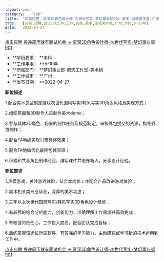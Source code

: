 ```yaml
---
layout:	post
category:	"job"
title:	"网易招聘：资深3D角色设计师-次世代写实-梦幻事业部901-美术-游戏美术类-广州本科5-10年"
tags:	[网易,招聘,面试,找工作,工作,内推,美术,游戏美术类,广州,本科,5-10年]
date:	2022-04-27
---
```


[点击应聘 投递简历就有面试机会 ->  资深3D角色设计师-次世代写实-梦幻事业部901](http://mobile.bole.netease.com/bole/boleDetail?id=39956&employeeId=346f03c3cda5f04c&key=all)



- **学历要求： **本科
- **工作年限： **5-10年
- **所属部门： **梦幻事业部-倚天工作室-美术组
- **工作城市： **广州
- **发布日期： **2022-04-27



**职位描述**

1.配合美术总监制定游戏次世代国风写实/韩风写实3D角色风格及实现方式；

2.组织原画和3D制作人员制作美术demo；

3.参与具体3D角色、场景的制作任务及规范制定，审核外包提交的资源，指导外包制作；

4.配合TA地编实现引擎具体效果；

5.配合TA地编优化最终包体资源；

6.积累和共享角色制作经验，编写课件并培养新人，分享设计经验。



**职位要求**

1.热爱游戏，关注游戏体验，结合本岗位工作配合产品改进游戏体验；

2.美术相关类专业毕业，深厚的美术功底；

3.三年以上次世代国风写实/韩风写实3D角色设计经验；

4.有较强的综合分析能力，创新能力，准确理解工作需求并高效完成；

5.有较强的责任心，工作投入度高，配合团队完成目标；

6.熟练掌握该岗位所需软件，有较强的学习能力，主动研究或学习新的技术运用到工作中。



[点击应聘 投递简历就有面试机会 ->  资深3D角色设计师-次世代写实-梦幻事业部901](http://mobile.bole.netease.com/bole/boleDetail?id=39956&employeeId=346f03c3cda5f04c&key=all)